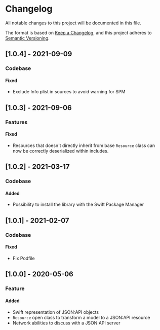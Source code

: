 # Changelog
All notable changes to this project will be documented in this file.

The format is based on [Keep a Changelog](https://keepachangelog.com/en/1.0.0/),
and this project adheres to [Semantic Versioning](https://semver.org/spec/v2.0.0.html).

## [1.0.4] - 2021-09-09
### Codebase
#### Fixed
- Exclude Info.plist in sources to avoid warning for SPM

## [1.0.3] - 2021-09-06
### Features
#### Fixed
- Resources that doesn't directly inherit from base `Resource` class can now be correctly deserialized within includes.

## [1.0.2] - 2021-03-17
### Codebase
#### Added
- Possibility to install the library with the Swift Package Manager

## [1.0.1] - 2021-02-07
### Codebase
#### Fixed
- Fix Podfile

## [1.0.0] - 2020-05-06
### Feature
#### Added
- Swift representation of JSON:API objects
- `Resource` open class to transform a model to a JSON:API resource
- Network abilities to discuss with a JSON:API server
